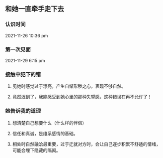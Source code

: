 ## 和她一直牵手走下去


<p></p>
 
  
### 认识时间

2021-11-26 10:36 pm

### 第一次见面

2021-11-29 6:15 pm

<div style="display: hidden;">
 
### 接触中犯下的错

1. 见她时感觉过于漂亮，产生自惭形秽之心，表现不够自然。
 
2. 竟然迟到了，我能感受到她心里的那种失望感，这种错误在再不允许了！
 
### 她告诉我的道理
 
1. 想清楚自己想要什么（什么样的伴侣）
 
2. 信任和真诚，是维系感情的基础。
 
3. 相处时自然融洽最重要，过于迁就对方时，会让自己逐步积累不舒适的情绪，可能会埋下隐藏的隔阂。
 
<div>
 
 

<script>
 
  var oSpan = document.getElementsByTagName('span')[0];
  
 var dn1 = document.getElementById('forkme_banner')
  dn1.style.display='none';
  var dn1 = document.getElementsByTagName('footer')[0]
  dn1.style.display='none';
 
  function tow(n) {
 
    return n >= 0 && n < 10 ? '0' + n : '' + n;
 
  }
 
  function getDate() {
 
    var oDate = new Date();//获取日期对象
 
    var oldTime = oDate.getTime();//现在距离1970年的毫秒数
 
    var newDate = new Date('2021/11/26 22:36:00');
 
    var newTime = newDate.getTime();//2019年距离1970年的毫秒数
 
    var second = Math.floor(( oldTime - newTime) / 1000);//未来时间距离现在的秒数
 
    var day = Math.floor(second / 86400);//整数部分代表的是天；一天有24*60*60=86400秒 ；
 
    second = second % 86400;//余数代表剩下的秒数；
 
    var hour = Math.floor(second / 3600);//整数部分代表小时；
 
    second %= 3600; //余数代表 剩下的秒数；
 
    var minute = Math.floor(second / 60);
 
    second %= 60;
 
    var str = '相识已有：' +  tow(day) + '<span class="time">天</span>'
 
        + tow(hour) + '<span class="time">小时</span>'
 
        + tow(minute) + '<span class="time">分钟</span>'
 
        + tow(second) + '<span class="time">秒</span>';
 
    oSpan.innerHTML = str;
 
  }
 
  getDate();
 
  setInterval(getDate, 1000);
 
</script>



